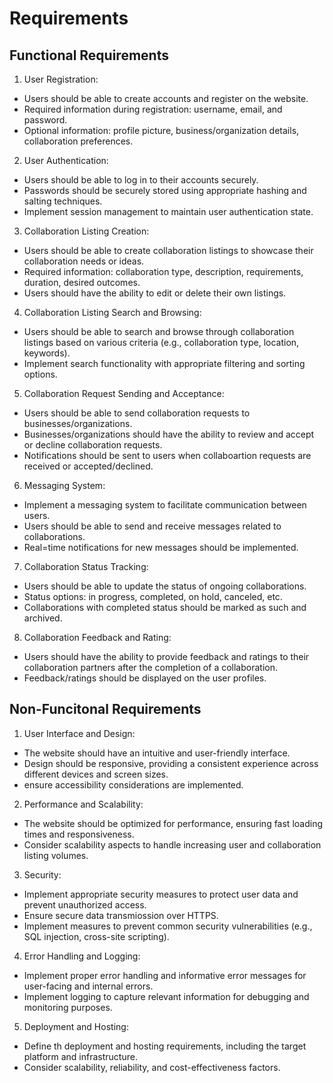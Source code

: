 <h1>Requirements</h1>

<h2>Functional Requirements</h2>

1. User Registration:
+ Users should be able to create accounts and register on the website.
+ Required information during registration: username, email, and password.
+ Optional information: profile picture, business/organization details, collaboration preferences.

2. User Authentication:
+ Users should be able to log in to their accounts securely.
+ Passwords should be securely stored using appropriate hashing and salting techniques.
+ Implement session management to maintain user authentication state.

3. Collaboration Listing Creation:
+ Users should be able to create collaboration listings to showcase their collaboration needs or ideas.
+ Required information: collaboration type, description, requirements, duration, desired outcomes.
+ Users should have the ability to edit or delete their own listings.

4. Collaboration Listing Search and Browsing:
+ Users should be able to search and browse through collaboration listings based on various criteria (e.g., collaboration type, location, keywords).
+ Implement search functionality with appropriate filtering and sorting options.

5. Collaboration Request Sending and Acceptance:
+ Users should be able to send collaboration requests to businesses/organizations.
+ Businesses/organizations should have the ability to review and accept or decline collaboration requests.
+ Notifications should be sent to users when collaboartion requests are received or accepted/declined.

6. Messaging System:
+ Implement a messaging system to facilitate communication between users.
+ Users should be able to send and receive messages related to collaborations.
+ Real=time notifications for new messages should be implemented.

7. Collaboration Status Tracking:
+ Users should be able to update the status of ongoing collaborations.
+ Status options: in progress, completed, on hold, canceled, etc.
+ Collaborations with completed status should be marked as such and archived.

8. Collaboration Feedback and Rating:
+ Users should have the ability to provide feedback and ratings to their collaboration partners after the completion of a collaboration. 
+ Feedback/ratings should be displayed on the user profiles.

<h2>Non-Funcitonal Requirements</h2>

1. User Interface and Design:
+ The website should have an intuitive and user-friendly interface.
+ Design should be responsive, providing a consistent experience across different devices and screen sizes.
+ ensure accessibility considerations are implemented.

2. Performance and Scalability:
+ The website should be optimized for performance, ensuring fast loading times and responsiveness.
+ Consider scalability aspects to handle increasing user and collaboration listing volumes.

3. Security:
+ Implement appropriate security measures to protect user data and prevent unauthorized access.
+ Ensure secure data transmiossion over HTTPS.
+ Implement measures to prevent common security vulnerabilities (e.g., SQL injection, cross-site scripting).

4. Error Handling and Logging:
+ Implement proper error handling and informative error messages for user-facing and internal errors.
+ Implement logging to capture relevant information for debugging and monitoring purposes.

5. Deployment and Hosting: 
+ Define th deployment and hosting requirements, including the target platform and infrastructure.
+ Consider scalability, reliability, and cost-effectiveness factors.